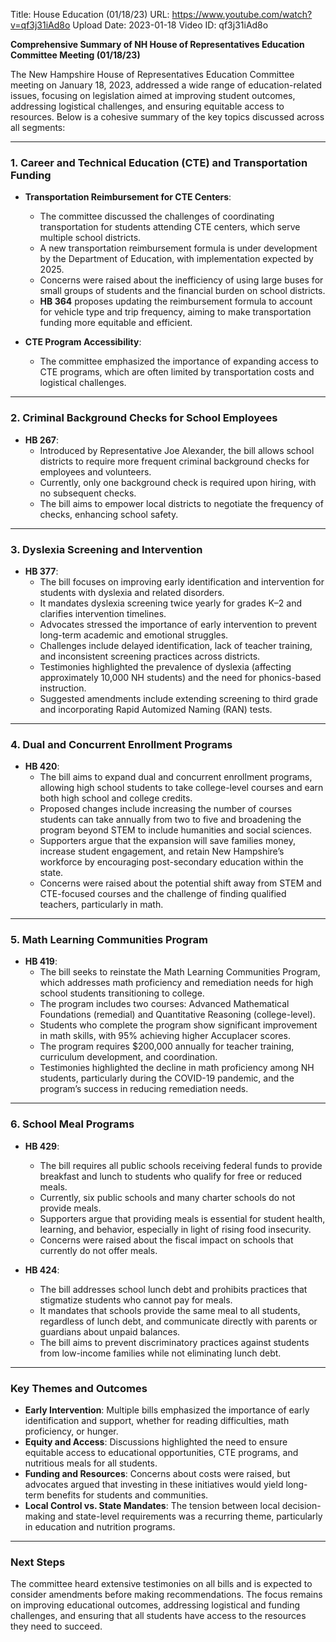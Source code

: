 Title: House Education (01/18/23)
URL: https://www.youtube.com/watch?v=qf3j31iAd8o
Upload Date: 2023-01-18
Video ID: qf3j31iAd8o

**Comprehensive Summary of NH House of Representatives Education Committee Meeting (01/18/23)**

The New Hampshire House of Representatives Education Committee meeting on January 18, 2023, addressed a wide range of education-related issues, focusing on legislation aimed at improving student outcomes, addressing logistical challenges, and ensuring equitable access to resources. Below is a cohesive summary of the key topics discussed across all segments:

---

### **1. Career and Technical Education (CTE) and Transportation Funding**
- **Transportation Reimbursement for CTE Centers**:  
  - The committee discussed the challenges of coordinating transportation for students attending CTE centers, which serve multiple school districts.  
  - A new transportation reimbursement formula is under development by the Department of Education, with implementation expected by 2025.  
  - Concerns were raised about the inefficiency of using large buses for small groups of students and the financial burden on school districts.  
  - **HB 364** proposes updating the reimbursement formula to account for vehicle type and trip frequency, aiming to make transportation funding more equitable and efficient.  

- **CTE Program Accessibility**:  
  - The committee emphasized the importance of expanding access to CTE programs, which are often limited by transportation costs and logistical challenges.  

---

### **2. Criminal Background Checks for School Employees**
- **HB 267**:  
  - Introduced by Representative Joe Alexander, the bill allows school districts to require more frequent criminal background checks for employees and volunteers.  
  - Currently, only one background check is required upon hiring, with no subsequent checks.  
  - The bill aims to empower local districts to negotiate the frequency of checks, enhancing school safety.  

---

### **3. Dyslexia Screening and Intervention**
- **HB 377**:  
  - The bill focuses on improving early identification and intervention for students with dyslexia and related disorders.  
  - It mandates dyslexia screening twice yearly for grades K–2 and clarifies intervention timelines.  
  - Advocates stressed the importance of early intervention to prevent long-term academic and emotional struggles.  
  - Challenges include delayed identification, lack of teacher training, and inconsistent screening practices across districts.  
  - Testimonies highlighted the prevalence of dyslexia (affecting approximately 10,000 NH students) and the need for phonics-based instruction.  
  - Suggested amendments include extending screening to third grade and incorporating Rapid Automized Naming (RAN) tests.  

---

### **4. Dual and Concurrent Enrollment Programs**
- **HB 420**:  
  - The bill aims to expand dual and concurrent enrollment programs, allowing high school students to take college-level courses and earn both high school and college credits.  
  - Proposed changes include increasing the number of courses students can take annually from two to five and broadening the program beyond STEM to include humanities and social sciences.  
  - Supporters argue that the expansion will save families money, increase student engagement, and retain New Hampshire’s workforce by encouraging post-secondary education within the state.  
  - Concerns were raised about the potential shift away from STEM and CTE-focused courses and the challenge of finding qualified teachers, particularly in math.  

---

### **5. Math Learning Communities Program**
- **HB 419**:  
  - The bill seeks to reinstate the Math Learning Communities Program, which addresses math proficiency and remediation needs for high school students transitioning to college.  
  - The program includes two courses: Advanced Mathematical Foundations (remedial) and Quantitative Reasoning (college-level).  
  - Students who complete the program show significant improvement in math skills, with 95% achieving higher Accuplacer scores.  
  - The program requires $200,000 annually for teacher training, curriculum development, and coordination.  
  - Testimonies highlighted the decline in math proficiency among NH students, particularly during the COVID-19 pandemic, and the program’s success in reducing remediation needs.  

---

### **6. School Meal Programs**
- **HB 429**:  
  - The bill requires all public schools receiving federal funds to provide breakfast and lunch to students who qualify for free or reduced meals.  
  - Currently, six public schools and many charter schools do not provide meals.  
  - Supporters argue that providing meals is essential for student health, learning, and behavior, especially in light of rising food insecurity.  
  - Concerns were raised about the fiscal impact on schools that currently do not offer meals.  

- **HB 424**:  
  - The bill addresses school lunch debt and prohibits practices that stigmatize students who cannot pay for meals.  
  - It mandates that schools provide the same meal to all students, regardless of lunch debt, and communicate directly with parents or guardians about unpaid balances.  
  - The bill aims to prevent discriminatory practices against students from low-income families while not eliminating lunch debt.  

---

### **Key Themes and Outcomes**
- **Early Intervention**: Multiple bills emphasized the importance of early identification and support, whether for reading difficulties, math proficiency, or hunger.  
- **Equity and Access**: Discussions highlighted the need to ensure equitable access to educational opportunities, CTE programs, and nutritious meals for all students.  
- **Funding and Resources**: Concerns about costs were raised, but advocates argued that investing in these initiatives would yield long-term benefits for students and communities.  
- **Local Control vs. State Mandates**: The tension between local decision-making and state-level requirements was a recurring theme, particularly in education and nutrition programs.  

---

### **Next Steps**
The committee heard extensive testimonies on all bills and is expected to consider amendments before making recommendations. The focus remains on improving educational outcomes, addressing logistical and funding challenges, and ensuring that all students have access to the resources they need to succeed.